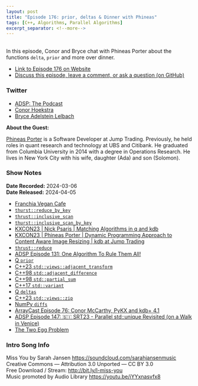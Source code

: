 ```yaml
---
layout: post
title: "Episode 176: prior, deltas & Dinner with Phineas"
tags: [C++, Algorithms, Parallel Algorithms]
excerpt_separator: <!--more-->
---
```



<br>In this episode, Conor and Bryce chat with Phineas Porter about the functions `delta`, `prior` and more over dinner.

<!--more-->

* [Link to Episode 176 on Website](https://adspthepodcast.com/2024/04/05/Episode-176.html)
* [Discuss this episode, leave a comment, or ask a question (on GitHub)](https://github.com/codereport/adsp2/discussions/68)

### Twitter
 
* [ADSP: The Podcast](https://twitter.com/adspthepodcast)
* [Conor Hoekstra](https://twitter.com/code_report)
* [Bryce Adelstein Lelbach](https://twitter.com/blelbach)

**About the Guest:**

[Phineas Porter](https://twitter.com/dashpin) is a Software Developer at Jump Trading. Previously, he held roles in quant research and technology at UBS and Citibank. He graduated from Columbia University in 2014 with a degree in Operations Research. He lives in New York City with his wife, daughter (Ada) and son (Solomon).

### Show Notes
 
**Date Recorded:** 2024-03-06 <br>
**Date Released:** 2024-04-05

* [Franchia Vegan Cafe](https://franchia.com/)
* [`thurst::reduce_by_key`](https://nvidia.github.io/cccl/thrust/api/groups/group__reductions.html#function-reduce-by-key)
* [`thrust::inclusive_scan`](https://nvidia.github.io/cccl/thrust/api/groups/group__prefixsums.html#function-inclusive-scan)
* [`thurst::inclusive_scan_by_key`](https://nvidia.github.io/cccl/thrust/api/groups/group__segmentedprefixsums.html#function)
* [KXCON23 | Nick Psaris | Matching Algorithms in q and kdb](https://www.youtube.com/watch?v=Cegm1cqbSs8)
* [KXCON23 | Phineas Porter | Dynamic Programming Approach to Content Aware Image Resizing | kdb at Jump Trading](https://www.youtube.com/watch?v=O2RZVWmfOSE)
* [`thrust::reduce`](https://nvidia.github.io/cccl/thrust/api/groups/group__reductions.html#function-reduce)
* [ADSP Episode 131: One Algorithm To Rule Them All!](https://adspthepodcast.com/2023/05/26/Episode-131.html)
* [Q `prior`](https://code.kx.com/q4m3/A_Built-in_Functions/#a72-prior)
* [C++23 `std::views::adjacent_transform`](https://en.cppreference.com/w/cpp/ranges/adjacent_transform_view)
* [C++98 `std::adjacent_difference`](https://en.cppreference.com/w/cpp/algorithm/adjacent_difference)
* [C++98 `std::partial_sum`](https://en.cppreference.com/w/cpp/algorithm/partial_sum)
* [C++17 `std::variant`](https://en.cppreference.com/w/cpp/utility/variant)
* [Q `deltas`](https://code.kx.com/q4m3/A_Built-in_Functions/#a21-deltas)
* [C++23 `std::views::zip`](https://en.cppreference.com/w/cpp/ranges/zip_view)
* [NumPy `diffs`](https://numpy.org/doc/stable/reference/generated/numpy.diff.html)
* [ArrayCast Episode 76: Conor McCarthy, PyKX and kdb+ 4.1](https://www.arraycast.com/episodes/episode76-conor-mccarthy)
* [ADSP Episode 147: 🇸🇮 SRT23 - Parallel std::unique Revisited (on a Walk in Venice)](https://adspthepodcast.com/2023/09/15/Episode-147.html)
* [The Two Egg Problem](https://spencermortensen.com/articles/egg-problem/)

### Intro Song Info
 
Miss You by Sarah Jansen https://soundcloud.com/sarahjansenmusic<br>
Creative Commons — Attribution 3.0 Unported — CC BY 3.0<br>
Free Download / Stream: http://bit.ly/l-miss-you<br>
Music promoted by Audio Library https://youtu.be/iYYxnasvfx8<br>
